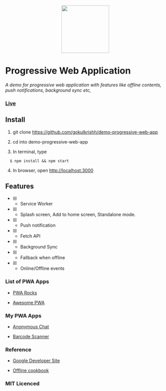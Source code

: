 ### <p align="center"><img width="150px" height="150px" src="https://gokulkrishh.github.io/demo-progressive-web-app/images/icons/android-chrome-192x192.png"></p>
# Progressive Web Application

*A demo for progressive web application with features like offline contents, push notifications, background sync etc,*

### [Live](https://gokulkrishh.github.io/demo-progressive-web-app)

## Install

  1. git clone https://github.com/gokulkrishh/demo-progressive-web-app

  2. cd into demo-progressive-web-app

  3. In terminal, type

  ```
    $ npm install && npm start
  ```

  4. In browser, open [http://localhost:3000](http://localhost:3000)


## Features

  - [x] - Service Worker

  - [x] - Splash screen, Add to home screen, Standalone mode.

  - [x] - Push notification

  - [x] - Fetch API

  - [x] - Background Sync

  - [x] - Fallback when offline
  
  - [x] - Online/Offline events


### List of PWA Apps

- [PWA Rocks](https://pwa.rocks/)

- [Awesome PWA](https://github.com/hemanth/awesome-pwa)


### My PWA Apps

- [Anonymous Chat](https://github.com/gokulkrishh/anonymous-web)

- [Barcode Scanner](https://github.com/code-kotis/barcode-scanner) 


### Reference

- [Google Developer Site](https://developers.google.com/web/progressive-web-apps)

- [Offline cookbook](https://jakearchibald.com/2014/offline-cookbook/) 


### MIT Licenced 
